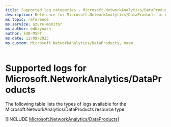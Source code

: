 ```yaml
---
title: Supported log categories - Microsoft.NetworkAnalytics/DataProducts
description: Reference for Microsoft.NetworkAnalytics/DataProducts in Azure Monitor Logs.
ms.topic: reference
ms.service: azure-monitor
ms.author: edbaynash
author: EdB-MSFT
ms.date: 11/09/2023
ms.custom: Microsoft.NetworkAnalytics/DataProducts, naam
---
```





# Supported logs for Microsoft.NetworkAnalytics/DataProducts  
The following table lists the types of logs available for the Microsoft.NetworkAnalytics/DataProducts resource type.
  
  
[!INCLUDE [Microsoft.NetworkAnalytics/DataProducts](./includes/microsoft-networkanalytics-dataproducts-logs-include.md)]
  
